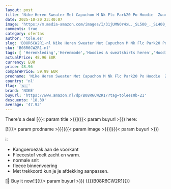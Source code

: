 ```yaml
---
layout: post
title: 'Nike Heren Sweater Met Capuchon M Nk Flc Park20 Po Hoodie  Zwart/Wit/Wit  CW6894-010  M'
date: 2025-10-20 23:40:07
image: 'https://m.media-amazon.com/images/I/31jUMNOr4xL._SL500_._SL400_.jpg'
comments: true
category: ofertas
author: 'tole.es'
slug: 'B08R6CW2R1-nl Nike Heren Sweater Met Capuchon M Nk Flc Park20 Po Hoodie...'
sku: 'B08R6CW2R1-nl'
tags: [ 'Herenkleding','Herenmode','Hoodies & sweatshirts heren','Hoodies heren','Kleding, schoenen & sieraden','Kleding, schoenen en sieraden','nike','🇳🇱', ]
actualPrice: 48.96 EUR
currency: EUR
price: 48.96
comparePrice: 59.99 EUR
prodname: 'Nike Heren Sweater Met Capuchon M Nk Flc Park20 Po Hoodie  Zwart/Wit/Wit  CW6894-010  M'
country: 'nl'
flag: '🇳🇱'
brand: 'NIKE'
buyurl: 'https://www.amazon.nl/dp/B08R6CW2R1/?tag=tolees0b-21'
descuento: '18.39'
average: '47.93'
---
```


There's a deal [{{< param title >}}]({{< param buyurl >}})  here:

[![{{< param prodname >}}]({{< param image >}})]({{< param buyurl >}})

ℹ️:

- Kangoeroezak aan de voorkant
- Fleecestof voelt zacht en warm.
- normale snit
- fleece binnenvoering
- Met trekkoord kun je je afdekking aanpassen.

[🛒 Buy it now!!]({{< param buyurl >}})
{{<world>}}B08R6CW2R1{{</world>}}
